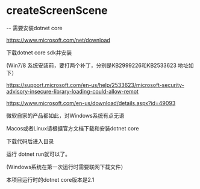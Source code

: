# createScreenScene
--
需要安装dotnet core

https://www.microsoft.com/net/download

下载dotnet core sdk并安装

(Win7/8 系统安装前，要打两个补丁，分别是KB2999226和KB2533623 地址如下）

https://support.microsoft.com/en-us/help/2533623/microsoft-security-advisory-insecure-library-loading-could-allow-remot

https://www.microsoft.com/en-us/download/details.aspx?id=49093

微软自家的产品都如此，对Windows系统有点无语


Macos或者Linux请根据官方文档下载和安装dotnet core


下载代码后进入目录

运行 dotnet run就可以了。


(Windows系统在第一次运行时需要联网下载文件）

本项目运行时的dotnet core版本是2.1
